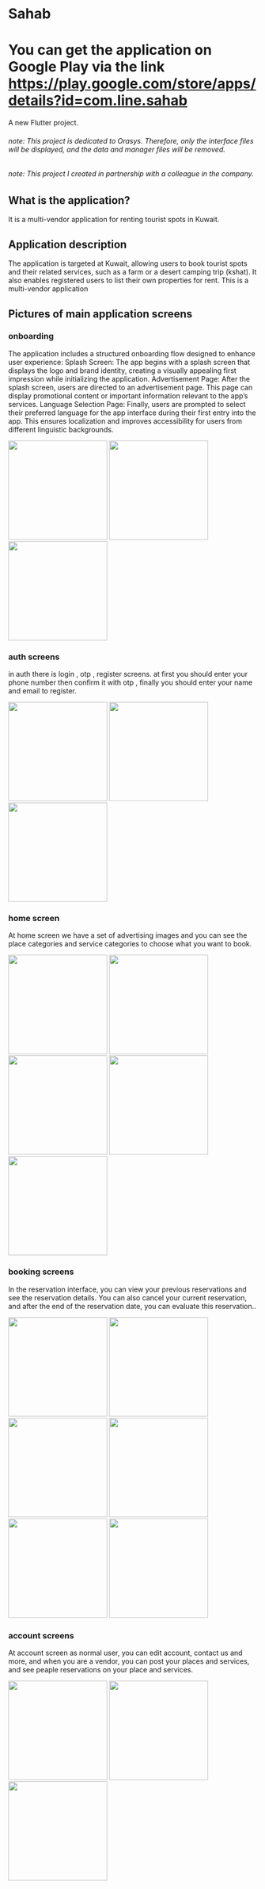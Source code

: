 # Sahab

# You can get the application on Google Play via the link https://play.google.com/store/apps/details?id=com.line.sahab

A new Flutter project.
###### note: This project is dedicated to Orasys. Therefore, only the interface files will be displayed, and the data and manager files will be removed.

###### note: This project I created in partnership with a colleague in the company.



## What is the application?
It is a multi-vendor application for renting tourist spots in Kuwait.

## Application description
The application is targeted at Kuwait, allowing users to book tourist spots and their related services, such as a farm or a desert camping trip (kshat). It also enables registered users to list their own properties for rent. This is a multi-vendor application

## Pictures of main application screens

### onboarding

The application includes a structured onboarding flow designed to enhance user experience:
Splash Screen: The app begins with a splash screen that displays the logo and brand identity, creating a visually appealing first impression while initializing the application.
Advertisement Page: After the splash screen, users are directed to an advertisement page. This page can display promotional content or important information relevant to the app’s services.
Language Selection Page: Finally, users are prompted to select their preferred language for the app interface during their first entry into the app. This ensures localization and improves accessibility for users from different linguistic backgrounds.

<div>
  <img src = "https://github.com/abdsfw/sahab/blob/main/assets/photo/slpash.jpg" , width = 200>
  <img src = "https://github.com/abdsfw/sahab/blob/main/assets/photo/onboarding1.jpg" , width = 200>
  <img src = "https://github.com/abdsfw/sahab/blob/main/assets/photo/onboaring2.jpg" , width = 200>
</div> 

### auth screens

in auth there is login , otp , register screens.
at first you should enter your phone number then confirm it with otp , finally you should enter your name and email to register.

<div>
  <img src = "https://github.com/abdsfw/sahab/blob/main/assets/photo/login.jpg" , width = 200>
  <img src = "https://github.com/abdsfw/sahab/blob/main/assets/photo/otp.png" , width = 200>
  <img src = "https://github.com/abdsfw/sahab/blob/main/assets/photo/register.png" , width = 200>
</div> 

### home screen

At home screen we have a set of advertising images and you can see the place categories and service categories to choose what you want to book.

<div>
  <img src = "https://github.com/abdsfw/sahab/blob/main/assets/photo/home.jpg" , width = 200>
  <img src = "https://github.com/abdsfw/sahab/blob/main/assets/photo/place_categories.jpg" , width = 200>
  <img src = "https://github.com/abdsfw/sahab/blob/main/assets/photo/place_items.jpg" , width = 200>
  <img src = "https://github.com/abdsfw/sahab/blob/main/assets/photo/service_category.jpg" , width = 200>
  <img src = "https://github.com/abdsfw/sahab/blob/main/assets/photo/service_item.jpg" , width = 200>
</div> 

### booking screens

In the reservation interface, you can view your previous reservations and see the reservation details. You can also cancel your current reservation, and after the end of the reservation date, you can evaluate this reservation..

<div>
  <img src = "https://github.com/abdsfw/sahab/blob/main/assets/photo/booking.png" , width = 200>
  <img src = "https://github.com/abdsfw/sahab/blob/main/assets/photo/booking_details1.png" , width = 200>
  <img src = "https://github.com/abdsfw/sahab/blob/main/assets/photo/booking_details2.png" , width = 200>
  <img src = "https://github.com/abdsfw/sahab/blob/main/assets/photo/booking_details3.png" , width = 200>
  <img src = "https://github.com/abdsfw/sahab/blob/main/assets/photo/rate_screen.png" , width = 200>
  <img src = "https://github.com/abdsfw/sahab/blob/main/assets/photo/booking_details4.png" , width = 200>
</div> 

### account screens

At account screen as normal user, you can edit account, contact us and more, and when you are a vendor, you can post your places and services, and see peaple reservations on your place and services.

<div>
  <img src = "https://github.com/abdsfw/sahab/blob/main/assets/photo/guest_account.jpg" , width = 200>
  <img src = "https://github.com/abdsfw/sahab/blob/main/assets/photo/normal_account.png" , width = 200>
  <img src = "https://github.com/abdsfw/sahab/blob/main/assets/photo/vendor_account.png" , width = 200>
</div> 




